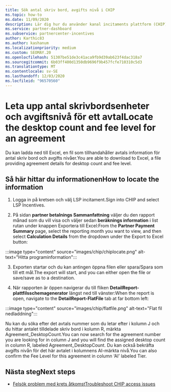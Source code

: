 ```yaml
---
title: Sök antal skriv bord, avgifts nivå i CHIP
ms.topic: how-to
ms.date: 11/09/2020
description: Lär dig hur du använder kanal incitaments plattform (CHIP) för att hitta information om Skriv bordet och avgifts nivån för ett avtal.
ms.service: partner-dashboard
ms.subservice: partnercenter-incentives
author: Karthic83
ms.author: kashanum
ms.localizationpriority: medium
ms.custom: SEOMAY.20
ms.openlocfilehash: 51307be51de3c41aca9fb9d39ab623f4dac318a7
ms.sourcegitcommit: 6b03ff400d1350db9696f9b457fcfe710310c5d3
ms.translationtype: MT
ms.contentlocale: sv-SE
ms.lasthandoff: 12/03/2020
ms.locfileid: "96570560"
---
```

# <a name="locate-the-desktop-count-and-fee-level-for-an-agreement"></a><span data-ttu-id="6d718-103">Leta upp antal skrivbordsenheter och avgiftsnivå för ett avtal</span><span class="sxs-lookup"><span data-stu-id="6d718-103">Locate the desktop count and fee level for an agreement</span></span>

<span data-ttu-id="6d718-104">Du kan ladda ned till Excel, en fil som tillhandahåller avtals information för antal skriv bord och avgifts nivåer.</span><span class="sxs-lookup"><span data-stu-id="6d718-104">You are able to download to Excel, a file providing agreement details for desktop count and fee level.</span></span>

## <a name="how-to-locate-the-information"></a><span data-ttu-id="6d718-105">Så här hittar du informationen</span><span class="sxs-lookup"><span data-stu-id="6d718-105">How to locate the information</span></span>

1. <span data-ttu-id="6d718-106">Logga in på kretsen och välj LSP incitament.</span><span class="sxs-lookup"><span data-stu-id="6d718-106">Sign into CHIP and select LSP Incentives.</span></span>

2. <span data-ttu-id="6d718-107">På sidan **partner betalnings Sammanfattning** väljer du den rapport månad som du vill visa och väljer sedan **beräknings information** i list rutan under knappen Exportera till Excel:</span><span class="sxs-lookup"><span data-stu-id="6d718-107">From the **Partner Payment Summary** page, select the reporting month you want to view, and then select **Calculation Details** from the dropdown under the Export to Excel button:</span></span>

:::image type="content" source="images/chip/chiplocate.png" alt-text="Hitta programinformation":::

3. <span data-ttu-id="6d718-109">Exporten startar och du kan antingen öppna filen eller spara/Spara som till ett mål.</span><span class="sxs-lookup"><span data-stu-id="6d718-109">The export will start, and you can either open the file or save/save as to a destination.</span></span>

4. <span data-ttu-id="6d718-110">När rapporten är öppen navigerar du till fliken **DetailReport-plattfilsschemagenerator** längst ned till vänster:</span><span class="sxs-lookup"><span data-stu-id="6d718-110">When the report is open, navigate to the **DetailReport-FlatFile** tab at far bottom left:</span></span>

:::image type="content" source="images/chip/flatfile.png" alt-text="Flat fil nedladdning":::

<span data-ttu-id="6d718-112">Nu kan du söka efter det avtals nummer som du letar efter i kolumn J och du hittar antalet tilldelade skriv bord i kolumn R, märkta Agreement_DesktopCount.</span><span class="sxs-lookup"><span data-stu-id="6d718-112">You can now search for the agreement number you are looking for in column J and you will find the assigned desktop count in column R, labeled Agreement_DesktopCount.</span></span> <span data-ttu-id="6d718-113">Du kan också bekräfta avgifts nivån för det här avtalet i kolumnens AI-märkta nivå.</span><span class="sxs-lookup"><span data-stu-id="6d718-113">You can also confirm the Fee Level for this agreement in column ‘AI’ labeled Tier.</span></span>

## <a name="next-steps"></a><span data-ttu-id="6d718-114">Nästa steg</span><span class="sxs-lookup"><span data-stu-id="6d718-114">Next steps</span></span>

- [<span data-ttu-id="6d718-115">Felsök problem med krets åtkomst</span><span class="sxs-lookup"><span data-stu-id="6d718-115">Troubleshoot CHIP access issues</span></span>](chip-access-trouble.md)
